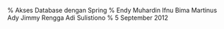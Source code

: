 % Akses Database dengan Spring
% Endy Muhardin
  Ifnu Bima
  Martinus Ady
  Jimmy Rengga
  Adi Sulistiono
% 5 September 2012
